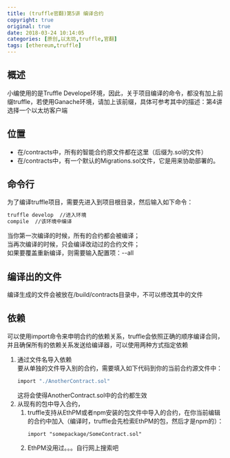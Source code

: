 ```yaml
---
title: (truffle官翻)第5讲 编译合约
copyright: true
original: true
date: 2018-03-24 10:14:05
categories: [原创,以太坊,truffle,官翻]
tags: [ethereum,truffle]
---
```

## 概述  
小编使用的是Truffle Develope环境，因此，关于项目编译的命令，都没有加上前缀truffle，若使用Ganache环境，请加上该前缀，具体可参考其中的描述：第4讲 选择一个以太坊客户端
## 位置  
* 在/contracts中，所有的智能合约原文件都在这里（后缀为.sol的文件）
* 在/contracts中，有一个默认的Migrations.sol文件，它是用来协助部署的。
## 命令行
为了编译truffle项目，需要先进入到项目根目录，然后输入如下命令：
```bash
truffle develop  //进入环境
compile  //该环境中编译
```      
当你第一次编译的时候，所有的合约都会被编译；  
当再次编译的时候，只会编译改动过的合约文件；  
如果要覆盖重新编译，则需要输入配置项：--all  
## 编译出的文件
编译生成的文件会被放在/build/contracts目录中，不可以修改其中的文件
## 依赖  
可以使用import命令来申明合约的依赖关系，truffle会依照正确的顺序编译合同，并且确保所有的依赖关系发送给编译器，可以使用两种方式指定依赖  
1. 通过文件名导入依赖  
要从单独的文件导入别的合约，需要填入如下代码到你的当前合约源文件中：  
    ```bash
    import "./AnotherContract.sol"
    ```  
    这将会使得AnotherContract.sol中的合约都生效
2. 从现有的包中导入合约，  
    1. truffle支持从EthPM或者npm安装的包文件中导入的合约，在你当前编辑的合约中加入（编译时，truffle会先检索EthPM的包，然后才是npm的）：  
        ```
        import "somepackage/SomeContract.sol"
        ```  
    2. EthPM没用过。。。自行网上搜索吧  
